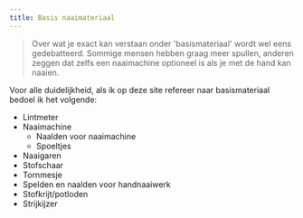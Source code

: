```yaml
---
title: Basis naaimateriaal
---
```


> Over wat je exact kan verstaan onder 'basismateriaal' wordt wel eens gedebatteerd. Sommige mensen hebben graag meer spullen, anderen zeggen dat zelfs een naaimachine optioneel is als je met de hand kan naaien.

Voor alle duidelijkheid, als ik op deze site refereer naar basismateriaal bedoel ik het volgende:

-   Lintmeter
-   Naaimachine
    -   Naalden voor naaimachine
    -   Spoeltjes
-   Naaigaren
-   Stofschaar
-   Tornmesje
-   Spelden en naalden voor handnaaiwerk
-   Stofkrijt/potloden
-   Strijkijzer
